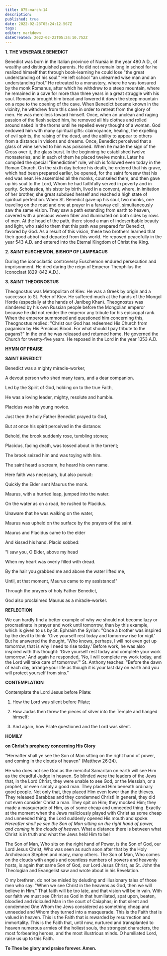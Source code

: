 ```yaml
---
title: 075-march-14
description: 
published: true
date: 2022-02-23T05:24:12.567Z
tags: 
editor: markdown
dateCreated: 2022-02-23T05:24:10.752Z
---
```



**1. THE VENERABLE BENEDICT**

Benedict was born in the Italian province of Nursia in the year 480 A.D., of wealthy and distinguished parents. He did not remain long in school for he realized himself that through book-learning he could lose "the great understanding of his soul." He left school "an unlearned wise man and an understanding fool." He retreated to a monastery, where he was tonsured by the monk Romanus, after which he withdrew to a steep mountain, where he remained in a cave for more than three years in a great struggle with his soul. Romanus brought him bread and lowered it down the steep mountain on a rope to the opening of the cave. When Benedict became known in the vicinity, he withdrew from this cave in order to retreat from the glory of men. He was merciless toward himself. Once, when an unclean and raging passion of the flesh seized him, he removed all his clothes and rolled around naked in the thorns until he repelled every thought of a woman. God endowed him with many spiritual gifts: clairvoyance, healing, the expelling of evil spirits, the raising of the dead, and the ability to appear to others from a distance in visions and dreams. Once, Benedict perceived that a glass of wine served to him was poisoned. When he made the sign of the Cross over it, the glass burst. In the beginning he established twelve monasteries, and in each of them he placed twelve monks. Later he compiled the special "Benedictine" rule, which is followed even today in the Roman Church. On the sixth day before his death, he ordered that his grave, which had been prepared earlier, be opened, for the saint foresaw that his end was near. He assembled all the monks, counseled them, and then gave up his soul to the Lord, Whom he had faithfully served in poverty and in purity. Scholastica, his sister by birth, lived in a convent, where, in imitation of her brother, she great subdued herself and reached a high state of spiritual perfection. When St. Benedict gave up his soul, two monks, one traveling on the road and one at prayer in a faraway cell, simultaneously saw the same vision. They saw a path extending from earth to heaven, covered with a precious woven fiber and illuminated on both sides by rows of men. At the head of the path, there stood a man of indescribable beauty and light, who said to them that this path was prepared for Benedict, favored by God. As a result of this vision, these two brothers learned that their good abbot had departed from this world. He reposed peacefully in the year 543 A.D. and entered into the Eternal Kingdom of Christ the King.

**2. SAINT EUSCHEMON, BISHOP OF LAMPSACUS**

During the iconoclastic controversy Euschemon endured persecution and imprisonment. He died during the reign of Emperor Theophilus the Iconoclast (829-842 A.D.).

**3. SAINT THEOGNOSTUS**

Theognostus was Metropolitan of Kiev. He was a Greek by origin and a successor to St. Peter of Kiev. He suffered much at the hands of the Mongol Horde (especially at the hands of Janibeg Khan). Theognostus was slandered by his own Russian people before the Mongolian emperor because he did not render the emperor any tribute for his episcopal rank. When the emperor summoned and questioned him concerning this, Theognostus replied: "Christ our God has redeemed His Church from paganism by His Precious Blood. For what should I pay tribute to the pagans?" In the end he was released and returned home. He governed the Church for twenty-five years. He reposed in the Lord in the year 1353 A.D.



**HYMN OF PRAISE**

**SAINT BENEDICT**

Benedict was a mighty miracle-worker,

A devout person who shed many tears, and a dear companion.

Led by the Spirit of God, holding on to the true Faith,

He was a loving leader, mighty, resolute and humble.

Placidus was his young novice.

Just then the holy Father Benedict prayed to God,

But at once his spirit perceived in the distance:

Behold, the brook suddenly rose, tumbling stones;

Placidus, facing death, was tossed about in the torrent;

The brook seized him and was toying with him.

The saint heard a scream, he heard his own name.

Here faith was necessary, but also pursuit:

Quickly the Elder sent Maurus the monk.

Maurus, with a hurried leap, jumped into the water.

On the water as on a road, he rushed to Placidus.

Unaware that he was walking on the water,

Maurus was upheld on the surface by the prayers of the saint.

Maurus and Placidus came to the elder

And kissed his hand. Placid sobbed:

"I saw you, O Elder, above my head

When my heart was overly filled with dread.

By the hair you grabbed me and above the water lifted me,

Until, at that moment, Maurus came to my assistance!"

Through the prayers of holy Father Benedict,

God also proclaimed Maurus as a miracle-worker.


**REFLECTION**

We can hardly find a better example of why we should not become lazy or procrastinate in prayer and work until tomorrow, than by this example, which is given to us by St. Ephraim the Syrian: "Once a brother was inspired by the devil to think: 'Give yourself rest today and tomorrow rise for vigil.' But he answered the thought, 'Who knows, perhaps, I will not even get up tomorrow, that is why I need to rise today.' Before work, he was also inspired with this thought: 'Give yourself rest today and complete your work tomorrow.' And again he responded, 'No, I will complete my work today, and the Lord will take care of tomorrow.'" St. Anthony teaches: "Before the dawn of each day, arrange your life as though it is your last day on earth and you will protect yourself from sins."



**CONTEMPLATION**

Contemplate the Lord Jesus before Pilate:

1.  How the Lord was silent before Pilate;

1.  How Judas then threw the pieces of silver into the Temple and hanged himself;

1.  And again, how Pilate questioned and the Lord was silent.



**HOMILY**

**on Christ's prophecy concerning His Glory**

"Hereafter shall ye see the Son of Man sitting on the right hand of power, and coming in the clouds of heaven" (Matthew 26:24).

He who does not see God as the merciful Samaritan on earth will see Him as the dreadful Judge in heaven. So blinded were the leaders of the Jews that, in the Lord Christ, they were unable to see God, or the Messiah, or a prophet, or even simply a good man. They placed Him beneath ordinary good people. Not only that, they placed Him even lower than the thieves. They released Barabbas and they condemned Christ! In general, they did not even consider Christ a man. They spit on Him; they mocked Him; they made a masquerade of Him, as of some cheap and unneeded thing. Exactly at the moment when the Jews maliciously played with Christ as some cheap and unneeded thing, the Lord suddenly opened His mouth and spoke: *Hereafter shall ye see the Son of Man sitting on the right hand of power, and coming in the clouds of heaven.* What a distance there is between what Christ is in truth and what the Jews held Him to be!

The Son of Man, Who sits on the right hand of Power, is the Son of God, our Lord Jesus Christ, Who was seen as such soon after that by the Holy Archdeacon Stephen and many, many others. The Son of Man, Who comes on the clouds with angels and countless numbers of powers and heavenly hosts, is again that same Son of God, our Lord Jesus Christ, as St. John the Theologian and Evangelist saw and wrote about in his Revelation.

O my brethren, do not be misled by deluding and illusionary tales of those men who say: "When we see Christ in the heavens as God, then we will believe in Him." That faith will be too late, and that vision will be in vain. With our faith we must see Christ as God in that humiliated, spat upon, beaten, bloodied and ridiculed Man in the court of Caiaphas; in that silent and condemned One Whom the Jews considered as something cheap and unneeded and Whom they turned into a masquerade. This is the Faith that is valued in heaven. This is the Faith that is rewarded by resurrection and immortality. This is the Faith that, until now, nurtured and transplanted to heaven numerous armies of the holiest souls, the strongest characters, the most forbearing heroes, and the most illustrious minds. O humiliated Lord, raise us up to this Faith.

**To Thee be glory and praise forever. Amen.**

  
